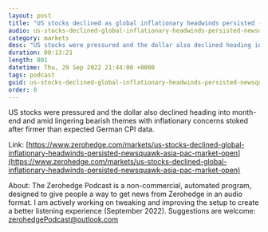 ```yaml
---
layout: post
title: "US stocks declined as global inflationary headwinds persisted - Newsquawk Asia-Pac Market Open"
audio: us-stocks-declined-global-inflationary-headwinds-persisted-newsquawk-asia-pac-market-open-0
category: markets
desc: "US stocks were pressured and the dollar also declined heading into month-end and amid lingering bearish themes with inflationary concerns stoked after firmer than expected German CPI data."
duration: 00:13:21
length: 801
datetime: Thu, 29 Sep 2022 21:44:00 +0000
tags: podcast
guid: us-stocks-declined-global-inflationary-headwinds-persisted-newsquawk-asia-pac-market-open-0
order: 0
---
```

US stocks were pressured and the dollar also declined heading into month-end and amid lingering bearish themes with inflationary concerns stoked after firmer than expected German CPI data.

Link: [https://www.zerohedge.com/markets/us-stocks-declined-global-inflationary-headwinds-persisted-newsquawk-asia-pac-market-open](https://www.zerohedge.com/markets/us-stocks-declined-global-inflationary-headwinds-persisted-newsquawk-asia-pac-market-open)

About: The Zerohedge Podcast is a non-commercial, automated program, designed to give people a way to get news from Zerohedge in an audio format.  I am actively working on tweaking and improving the setup to create a better listening experience (September 2022).  Suggestions are welcome: [zerohedgePodcast@outlook.com](mailto:zerohedgePodcast@outlook.com)
